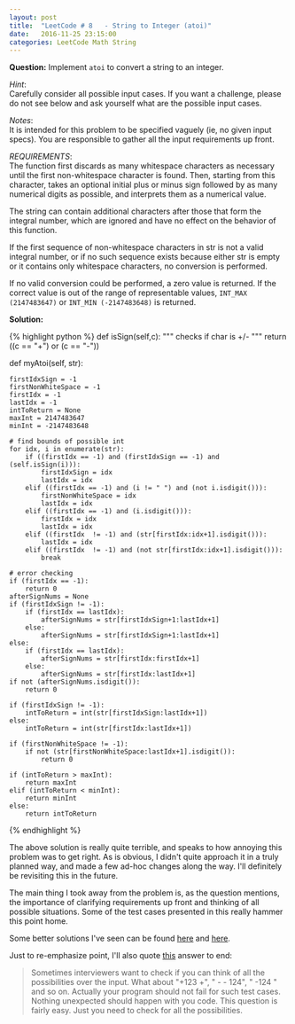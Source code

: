 ```yaml
---
layout: post
title:  "LeetCode # 8	- String to Integer (atoi)"
date:   2016-11-25 23:15:00
categories: LeetCode Math String
---
```

**Question:**
Implement `atoi` to convert a string to an integer.

*Hint*:  
Carefully consider all possible input cases. If you want a challenge, please do not see below and ask yourself what are the possible input cases.

*Notes*:  
It is intended for this problem to be specified vaguely (ie, no given input specs). You are responsible to gather all the input requirements up front.

*REQUIREMENTS*:  
The function first discards as many whitespace characters as necessary until the first non-whitespace character is found. Then, starting from this character, takes an optional initial plus or minus sign followed by as many numerical digits as possible, and interprets them as a numerical value.

The string can contain additional characters after those that form the integral number, which are ignored and have no effect on the behavior of this function.

If the first sequence of non-whitespace characters in str is not a valid integral number, or if no such sequence exists because either str is empty or it contains only whitespace characters, no conversion is performed.

If no valid conversion could be performed, a zero value is returned. If the correct value is out of the range of representable values, `INT_MAX (2147483647)` or `INT_MIN (-2147483648)` is returned.

**Solution:**

{% highlight python %}
def isSign(self,c):
    """ checks if char is +/- """
    return ((c == "+") or (c == "-"))

def myAtoi(self, str):

    firstIdxSign = -1
    firstNonWhiteSpace = -1
    firstIdx = -1
    lastIdx = -1
    intToReturn = None
    maxInt = 2147483647
    minInt = -2147483648

    # find bounds of possible int
    for idx, i in enumerate(str):
        if ((firstIdx == -1) and (firstIdxSign == -1) and (self.isSign(i))):
            firstIdxSign = idx
            lastIdx = idx
        elif ((firstIdx == -1) and (i != " ") and (not i.isdigit())):
            firstNonWhiteSpace = idx
            lastIdx = idx
        elif ((firstIdx == -1) and (i.isdigit())):
            firstIdx = idx
            lastIdx = idx
        elif ((firstIdx  != -1) and (str[firstIdx:idx+1].isdigit())):
            lastIdx = idx
        elif ((firstIdx  != -1) and (not str[firstIdx:idx+1].isdigit())):
            break

    # error checking
    if (firstIdx == -1):
        return 0
    afterSignNums = None
    if (firstIdxSign != -1):
        if (firstIdx == lastIdx):
            afterSignNums = str[firstIdxSign+1:lastIdx+1]
        else:
            afterSignNums = str[firstIdxSign+1:lastIdx+1]
    else:
        if (firstIdx == lastIdx):
            afterSignNums = str[firstIdx:firstIdx+1]
        else:
            afterSignNums = str[firstIdx:lastIdx+1]
    if not (afterSignNums.isdigit()):
        return 0

    if (firstIdxSign != -1):
        intToReturn = int(str[firstIdxSign:lastIdx+1])
    else:
        intToReturn = int(str[firstIdx:lastIdx+1])

    if (firstNonWhiteSpace != -1):  
        if not (str[firstNonWhiteSpace:lastIdx+1].isdigit()):
            return 0

    if (intToReturn > maxInt):
        return maxInt
    elif (intToReturn < minInt):
        return minInt
    else:
        return intToReturn
{% endhighlight %}

The above solution is really quite terrible, and speaks to how annoying this problem
was to get right. As is obvious, I didn't quite approach it in a truly planned way,
and made a few ad-hoc changes along the way. I'll definitely be revisiting this
in the future.

The main thing I took away from the problem is, as the question mentions, the importance
of clarifying requirements up front and thinking of all possible situations. Some of
the test cases presented in this really hammer this point home.

Some better solutions I've seen can be found [here](https://discuss.leetcode.com/topic/66928/python-simple-solution-beates-90-with-tips/3)
and [here](https://discuss.leetcode.com/topic/55866/3ms-java-really-easy-to-understand/2).

Just to re-emphasize point, I'll also quote [this](https://discuss.leetcode.com/topic/68397/so-many-conditions-to-check-a-simple-if-else-solution-using-flags) answer to end:

> Sometimes interviewers want to check if you can think of all the possibilities over the input. What about "+123 +", " - - 124", " -124 " and so on. Actually your program should not fail for such test cases. Nothing unexpected should happen with you code.
This question is fairly easy. Just you need to check for all the possibilities.

